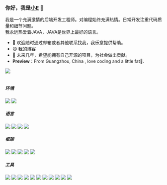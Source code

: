 ###  你好，我是<a href="https://github.com/embarce" target="_blank">小E</a> 👋
我是一个充满激情的后端开发工程师。对编程始终充满热情。日常开发注重代码质量和细节问题。<br> 我永远热爱着JAVA，JAVA是世界上最好的语言。
- 💬 欢迎随时通过邮箱或者其他联系找我，我乐意提供帮助。
- 😄 <a href="http://embracechw.top/">我的博客</a>
- 🌱 未来几年，希望能拥有自己开源的项目，为社会做出贡献。
- **Preview**：From Guangzhou, China , love coding and a little fat🍔.
<!--
**embarce/embarce** is a ✨ _special_ ✨ repository because its `README.md` (this file) appears on your GitHub profile.

Here are some ideas to get you started:

- 🔭 I’m currently working on ...
- 
- 👯 I’m looking to collaborate on ...
- 🤔 I’m looking for help with ...
- 💬 Ask me about ...
- 📫 How to reach me: ...
- 😄 Pronouns: ...
- ⚡ Fun fact: ...
-->
![](https://github-readme-stats.vercel.app/api?username=embarce&theme=dark)
<br>
<br>
##### 环境
![](https://img.shields.io/badge/OS-Linux-informational?style=flat&logo=linux&logoColor=white&color=ff69b4)
![](https://img.shields.io/badge/OS-Window-informational?style=flat&logo=windows&logoColor=white&color=ff69b4)
<br>
##### 语言
![](https://img.shields.io/badge/Code-JAVA-informational?style=flat&logo=java&logoColor=white&color=orange)
![](https://img.shields.io/badge/Code-Python-informational?style=flat&logo=python&logoColor=white&color=orange)
![](https://img.shields.io/badge/Code-Golang-informational?style=flat&logo=go&logoColor=white&color=orange)
![](https://img.shields.io/badge/Code-JavaScript-informational?style=flat&logo=javascript&logoColor=white&color=orange)
<br>
##### 框架
![](https://img.shields.io/badge/Frame-Spring-informational?style=flat&logo=spring&logoColor=white&color=blue)
![](https://img.shields.io/badge/Frame-SpringBoot-informational?style=flat&logo=springboot&logoColor=white&color=blue)
![](https://img.shields.io/badge/Frame-Flask-informational?style=flat&logo=flask&logoColor=white&color=blue)
![](https://img.shields.io/badge/Frame-Vue-informational?style=flat&logo=vue.js&logoColor=white&color=blue)
![](https://img.shields.io/badge/Frame-Gin-informational?style=flat&logo=gin&logoColor=white&color=blue)
<br>
##### 工具
![](https://img.shields.io/badge/Shell-Bash-informational?style=flat&logo=gnu-bash&logoColor=white&color=red)
![](https://img.shields.io/badge/Tools-MySQL-informational?style=flat&logo=mysql&logoColor=white&color=red)
![](https://img.shields.io/badge/Tools-redis-informational?style=flat&logo=redis&logoColor=white&color=red)
![](https://img.shields.io/badge/Tools-Docker-informational?style=flat&logo=docker&logoColor=white&color=red)
![](https://img.shields.io/badge/Tools-Kubernetes-informational?style=flat&logo=kubernetes&logoColor=white&color=red)
![](https://img.shields.io/badge/Tools-kafka-informational?style=flat&logo=kafka&logoColor=white&color=red)
![](https://img.shields.io/badge/Tools-es-informational?style=flat&logo=Elasticsearch&logoColor=white&color=red)
![](https://img.shields.io/badge/Editor-IntelliJ_IDEA-informational?style=flat&logo=intellij-idea&logoColor=white&color=red)
![](https://img.shields.io/badge/Editor-PyCharm-informational?style=flat&logo=pyCharm&logoColor=white&color=red)
![](https://img.shields.io/badge/Editor-GoLand-informational?style=flat&logo=GoLand&logoColor=white&color=red)
![](https://img.shields.io/badge/Editor-VisualStudioCode-informational?style=flat&logo=VisualStudioCode&logoColor=white&color=red)
